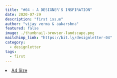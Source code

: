 ```yaml
---
title: "#04 - A DESIGNER’S INSPIRATION"
date: 2020-07-29
description: "first issue"
author: "vijay verma & aakarshna"
featured: false
image: ./thumbnail-browser-landscape.png
mailchimp_link: "https://bit.ly/designletter-04"
category:
  - designletter
tags:
  - first
---
```

<li><a href="https://bit.ly/designletter-01">A4 Size</a></li>
